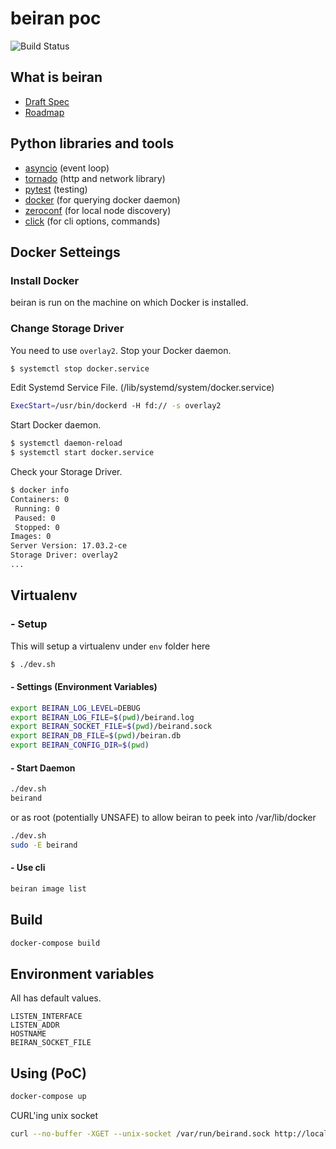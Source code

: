 # beiran poc

![Build Status](https://drone.rsnc.io/api/badges/rlab/beiran/status.svg)

## What is beiran

- [Draft Spec](Draft-Spec.md)
- [Roadmap](ROADMAP.md)

## Python libraries and tools

- [asyncio](https://docs.python.org/3/library/asyncio.html) (event loop)
- [tornado](https://www.tornadoweb.org) (http and network library)
- [pytest](https://pytest.org) (testing)
- [docker](https://github.com/docker/docker-py) (for querying docker daemon)
- [zeroconf](https://pypi.python.org/pypi/zeroconf) (for local node discovery)
- [click](https://pypi.python.org/pypi/click) (for cli options, commands)

## Docker Setteings

### Install Docker

beiran is run on the machine on which Docker is installed.

### Change Storage Driver

You need to use `overlay2`. Stop your Docker daemon.

```sh
$ systemctl stop docker.service
```

Edit Systemd Service File. (/lib/systemd/system/docker.service)

```bash
ExecStart=/usr/bin/dockerd -H fd:// -s overlay2
```

Start Docker daemon.

```sh
$ systemctl daemon-reload
$ systemctl start docker.service
```

Check your Storage Driver.

```sh
$ docker info
Containers: 0
 Running: 0
 Paused: 0
 Stopped: 0
Images: 0
Server Version: 17.03.2-ce
Storage Driver: overlay2
...
```

## Virtualenv

### - Setup

This will setup a virtualenv under `env` folder here

```sh
$ ./dev.sh
```

#### - Settings (Environment Variables)

```sh
export BEIRAN_LOG_LEVEL=DEBUG
export BEIRAN_LOG_FILE=$(pwd)/beirand.log
export BEIRAN_SOCKET_FILE=$(pwd)/beirand.sock
export BEIRAN_DB_FILE=$(pwd)/beiran.db
export BEIRAN_CONFIG_DIR=$(pwd)
```

#### - Start Daemon

```sh
./dev.sh
beirand
```

or as root (potentially UNSAFE) to allow beiran to peek into /var/lib/docker

```sh
./dev.sh
sudo -E beirand
```

#### - Use cli

```sh
beiran image list
```

## Build

```sh
docker-compose build
```

## Environment variables

All has default values.

```
LISTEN_INTERFACE
LISTEN_ADDR
HOSTNAME
BEIRAN_SOCKET_FILE
```

## Using (PoC)

```sh
docker-compose up
```

CURL'ing unix socket

```sh
curl --no-buffer -XGET --unix-socket /var/run/beirand.sock http://localhost/events
```
